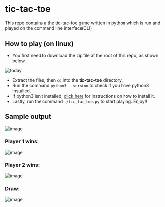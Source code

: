 # tic-tac-toe
This repo contains a the tic-tac-toe game written in python which is run and played on the command line interface(CLI)

## How to play (on linux)
* You first need to download the zip file at the root of this repo, as shown below.

![today](https://user-images.githubusercontent.com/96857630/171342014-a132b3e7-4386-46d6-ba6f-b326fc73a1ad.jpg)


* Extract the files, then `cd` into the **tic-tac-toe** directory.
* Run the command `python3 --version` to check if you have python3 installed. 
* If python3 isn't installed, [click here](https://docs.python-guide.org/starting/install3/linux/) for instructions on how to install it.
* Lastly, run the command `./tic_tac_toe.py` to start playing. Enjoy!!

## Sample output

![image](https://user-images.githubusercontent.com/96857630/171343018-c4d6be85-f7d0-4b39-a77f-6e77d28c4896.png)


### Player 1 wins:

![image](https://user-images.githubusercontent.com/96857630/168550264-34859ae8-6aa3-4295-803e-01f0414c4c2b.png)


### Player 2 wins:

![image](https://user-images.githubusercontent.com/96857630/168550731-3b3762bf-621f-4c33-ab19-dc15ae3c3d60.png)


### Draw:

![image](https://user-images.githubusercontent.com/96857630/168551215-fd81d159-d32e-40d7-8b42-8d896217f875.png)




